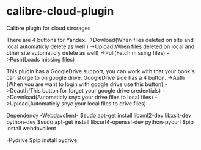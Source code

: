 # calibre-cloud-plugin
Calibre plugin for cloud strorages

There are 4 buttons for Yandex.
->Dowload(When files deleted on site and local automaticly delete as well )
->Upload(When files deleted on local and other site automaticly delete as well)
->Pull(Fetch missing files)
->Push(Loads missing files)

This plugin has a GoogleDrive support, you can work with that your book's can storge to on google drive. 
GoogleDrive side has a 4 button.
->Auth (When you are want to login with google drive use this button)
->Deauth(This button for forget your google drive credentials)
->Download(Automaticly snyc your drive files to local files)
->Upload(Automaticly snyc your local files to drive files)


Dependency
-Webdavclient-
$sudo apt-get install libxml2-dev libxslt-dev python-dev
$sudo apt-get install libcurl4-openssl-dev python-pycurl
$pip install webdavclient 

-Pydrive
$pip install pydrive
